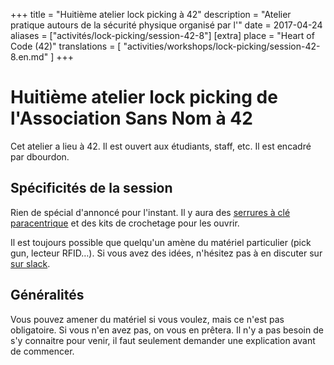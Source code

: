 +++
title = "Huitième atelier lock picking à 42"
description = "Atelier pratique autours de la sécurité physique organisé par l'"
date = 2017-04-24
aliases = ["activités/lock-picking/session-42-8"]
[extra]
place = "Heart of Code (42)"
translations = [
    "activities/workshops/lock-picking/session-42-8.en.md"
]
+++

# Huitième atelier lock picking de l'Association Sans Nom à 42

Cet atelier a lieu à 42. Il est ouvert aux étudiants, staff, etc.
Il est encadré par dbourdon.

## Spécificités de la session

Rien de spécial d'annoncé pour l'instant. Il y aura des [serrures à clé
paracentrique](@/activities/workshops/lock-picking/documentation/paracentric.fr.md) et des
kits de crochetage pour les ouvrir.

Il est toujours possible que quelqu'un amène du matériel particulier (pick gun,
lecteur RFID…).
Si vous avez des idées, n'hésitez pas à en discuter sur [sur
slack](@/contact/index.fr.md).

## Généralités

Vous pouvez amener du matériel si vous voulez, mais ce n'est pas obligatoire.
Si vous n'en avez pas, on vous en prêtera.
Il n'y a pas besoin de s'y connaitre pour venir, il faut seulement demander une
explication avant de commencer.
